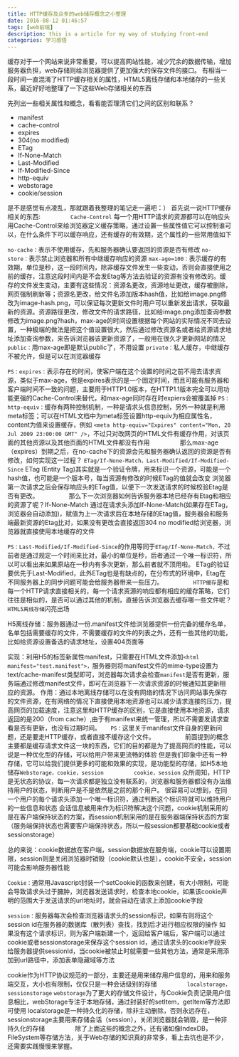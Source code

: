 ```yaml
---
title: HTTP缓存及众多的web储存概念之小整理
date: 2016-08-12 01:46:57
tags: [web前端]
description: this is a article for my way of studying front-end
categories: 学习感悟
---
```


缓存对于一个网站来说非常重要，可以提高网站性能，减少冗余的数据传输，增加服务器负担，web存储则给浏览器提供了更加强大的保存文件的接口。
有相当一段时间一直混淆了HTTP缓存相关的属性，HTML5离线存储和本地储存的一些关系，最近好好地整理了一下这些Web存储相关的东西

先列出一些相关属性和概念，看看能否理清它们之间的区别和联系？
<!--more-->

* manifest
* cache-control
* expires
* 304(no modified)
* ETag
* If-None-Match
* Last-Modified
* If-Modified-Since
* http-equiv
* webstorage
* cookie/session

是不是感觉有点凌乱，那就跟着我整理的笔记走一遍吧：）
首先说一说HTTP缓存相关的东西:
　　
　　
`Cache-Control`
每一个用HTTP请求的资源都可以在响应头用Cache-Control来给浏览器定义缓存策略，通过设置一些属性值它可以控制谁可以，在什么条件下可以缓存响应，还有缓存的有效期，这个属性的一些常用值如下

`no-cache：`表示不使用缓存，先和服务器确认要返回的资源是否有修改
`no-store：`表示禁止浏览器和所有中继缓存响应的资源
`max-age=100：`表示缓存的有效期，单位是秒，这一段时间内，除非缓存文件发生一些变动，否则会直接使用之前的缓存，注意这段时间内是不会发Etag等方法去验证的资源有没有修改的。缓存的文件发生变动，主要有这些情况：资源名更改，资源地址更改，缓存被删除，网页强制刷新等；资源名更改，给文件名添加版本hash值，比如给image.png修改为image-hash.png，可以保证每次更新文件时用户可以重新发出请求，获取最新的资源。资源路径更改，修改文件的请求路径，比如给image.png添加查询参数修改为image.png?hash，max-age的时间设置根据每个网站的实际情况不同去设置，一种极端的做法是把这个值设置很大，然后通过修改资源名或者给资源请求地址添加查询参数，来告诉浏览器该更新资源了，一般用在很久才更新网站的情况
`public：`用max-age即是默认public了，不用设置
`private：`私人缓存，中继缓存不被允许，但是可以在浏览器缓存

`PS：expires：`表示存在的时间，使客户端在这个设置的时间之前不用去请求资源，类似于max-age，但是expires表示的是一个固定时间，而且可能有服务器和客户端时间不一致的问题，主要用于HTTP1.0版本，在HTTP1.1版本完全可以用功能更强的Cache-Control来替代，和max-age同时存在时expiers会被覆盖掉
`PS：http-equiv：`缓存有两种控制机制，一种是请求头信息控制，另外一种就是利用meta标签；可以在HTML文档中为meta标签设置http-equiv为相应属性名，content为值来设置缓存，例如
`<meta http-equiv="Expires" content="Mon, 20 Jul 2009 23:00:00 GMT" />`，不过只对改网页的HTML文件有缓存作用，对该页面的其他资源以及其他页面的HTML文件都没有作用
　　
　　
那么max-age（expires）到期之后，在no-cache下的资源会先和服务器确认返回的资源是否有修改，如何实现这一过程？
`ETag/If-None-Match，Last-Modified/If-Modified-Since`
ETag (Entity Tag)其实就是一个验证令牌，用来标识一个资源，可能是一个hash值，也可能是一个版本号，每当资源有修改的时候ETag的值就会改变
浏览器第一次请求之后会保存响应头的ETag值，以便下一次发送请求的时候校验Etag是否有更改。
　　
　　
那么下一次浏览器如何告诉服务器本地已经存有Etag和相应的资源了呢？If-None-Match
通过在请求头添加If-None-Match(如果存在ETag，浏览器会自动添加)，赋值为上一次请求后在本地存储的Etag值，服务器会和服务端最新资源的Etag比对，如果没有更改会直接返回304 no modified给浏览器，浏览器就直接使用本地缓存的文件

`PS：Last-Modified/If-Modified-Since`的作用等同于`ETag/If-None-Match，`不过前者是通过规定一个时间来比对，最小的单位是秒，后者通过一个唯一标识符，所以可以看出来如果原站在一秒内有多次更新，那么前者就不顶用啦。
ETag的验证要优先于Last-Modified，此外ETag也是有缺点的，在分布式的环境中，Etag在不同服务器上的同步问题可能会给服务器带来一些压力。
　　
　　
`HTTP缓存`是和每一个HTTP请求直接相关的，每一个请求资源的响应都有相应的缓存策略，它们往往是相似的，是否可以通过其他的机制，直接告诉浏览器去缓存哪一些文件呢？
`HTML5离线存储`闪亮出场

H5离线存储：服务器通过一份.manifest文件给浏览器提供一份完备的缓存名单，名单包括需要缓存的文件，不需要缓存的文件的列表之外，还有一些其他的功能，比如给资源设置备选的请求地址，设置404页面等

实现：利用H5的标签新属性manifest，只需要在HTML文件添加`<html manifest="test.manifest">，`服务器则将manifest文件的mime-type设置为text/cache-manifest类型即可，浏览器每次请求会检查`manifest`是否有更新，服务端通过修改manifest文件，即可在浏览器下一次请求资源的时候通知其更新相应的资源。
作用：通过本地离线存储可以在没有网络的情况下访问网站事先保存的文件资源，在有网络的情况下直接使用本地资源也可以减少请求连接的压力，提高网页的加载速度，注意这里和HTTP缓存的区别，它是直接使用本地资源，请求返回的是200（from cache）,由于有manifest来统一管理，所以不需要发请求查看是否有更新，也没有过期时间。
　
`PS：`这里关于manifest文件自身的更新问题，还是要走HTTP缓存，或者直接不缓存这个文件。
　　
　　
前面提到的概念主要都是缓存请求文件这一块的东西，它们的目的都是为了提高网页的性能，可以说是一种优化型的存储，可以给用户带来更流畅的体验
但是我们印象中还有一种存储，它可以给我们提供更多的可能和效果的实现，是功能型的存储，如H5本地储存`Webstorage，cookie，session`
　　
　　
`cookie，session`
众所周知，HTTP是无状态的协议，每一次请求都是独立没有联系的，浏览器和服务器都没有办法维持用户的状态，判断用户是不是依然是之前的那个用户。
很容易可以想到，在同一个用户的每个请求头添加一个唯一标识符，通过判断这个标识符就可以维持用户的一些信息和状态
会话信息被用来作为标识符解决这个问题，cookie机制采用的是在客户端保持状态的方案，而session机制采用的是在服务器端保持状态的方案（服务端保持状态也需要客户端保持状态，所以一般session都要基础cookie或者sessionstorage）

总的来说：cookie数据放在客户端，session数据放在服务端，cookie可以设置期限，session则是关闭浏览器时销毁（cookie默认也是），cookie不安全，session可能会影响服务器性能

`Cookie：`通常用Javascript封装一个setCookie的函数来创建，有大小限制，可能会导致请求头过于臃肿，浏览器发送请求时，检查本地cookie，如果该cookie声明的范围大于发送请求的url地址时，就会自动在请求上添加cookie字段

`session：`服务器每次会检查浏览器请求头的session标识，如果有则将这个session id在服务器的数据库（散列表）查找，找到后才进行相应权限的操作
如果没有这个请求标识，则为客户端新建一个，返回给客户端后，客户端可以通过cookie或者sessionstorage来保存这个session id，通过请求头的cookie字段来给服务器提供sessionId，当cookie被禁止时就需要一些其他方法，通常是采用添加到url路径中，添加表单隐藏域等方法

cookie作为HTTP协议规范的一部分，主要还是用来储存用户信息的，用来和服务端交互，大小也有限制，仅仅只是一种会话级别的存储
　　
　　
`localstorage，sessionstorage`
`webstorage`为了更大的存储文件设计，与Cookie负责记录用户信息相比，webStorage专注于本地存储，通过封装好的setItem，getItem等方法即可使用
localstorage是一种持久化的存储，除非主动删除，否则永远存在，sessionstorage主要用来存储会话（session），关闭浏览器就会销毁，是一种非持久化的存储
　　
　　
除了上面这些的概念之外，还有诸如像IndexDB，FileSystem等存储方法，关于Web存储的知识真的非常多，看上去坑也是不少，还需要实践慢慢来掌握。









